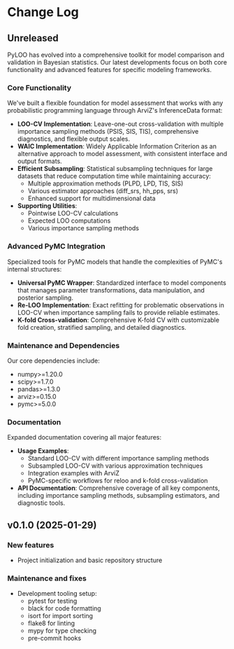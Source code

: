 # Change Log

## Unreleased

PyLOO has evolved into a comprehensive toolkit for model comparison and validation in Bayesian statistics. Our latest developments focus on both core functionality and advanced features for specific modeling frameworks.

### Core Functionality

We've built a flexible foundation for model assessment that works with any probabilistic programming language through ArviZ's InferenceData format:

- **LOO-CV Implementation**: Leave-one-out cross-validation with multiple importance sampling methods (PSIS, SIS, TIS), comprehensive diagnostics, and flexible output scales.
- **WAIC Implementation**: Widely Applicable Information Criterion as an alternative approach to model assessment, with consistent interface and output formats.
- **Efficient Subsampling**: Statistical subsampling techniques for large datasets that reduce computation time while maintaining accuracy:
  - Multiple approximation methods (PLPD, LPD, TIS, SIS)
  - Various estimator approaches (diff_srs, hh_pps, srs)
  - Enhanced support for multidimensional data
- **Supporting Utilities**:
  - Pointwise LOO-CV calculations
  - Expected LOO computations
  - Various importance sampling methods

### Advanced PyMC Integration

Specialized tools for PyMC models that handle the complexities of PyMC's internal structures:

- **Universal PyMC Wrapper**: Standardized interface to model components that manages parameter transformations, data manipulation, and posterior sampling.
- **Re-LOO Implementation**: Exact refitting for problematic observations in LOO-CV when importance sampling fails to provide reliable estimates.
- **K-fold Cross-validation**: Comprehensive K-fold CV with customizable fold creation, stratified sampling, and detailed diagnostics.

### Maintenance and Dependencies

Our core dependencies include:
- numpy>=1.20.0
- scipy>=1.7.0
- pandas>=1.3.0
- arviz>=0.15.0
- pymc>=5.0.0

### Documentation

Expanded documentation covering all major features:

- **Usage Examples**:
  - Standard LOO-CV with different importance sampling methods
  - Subsampled LOO-CV with various approximation techniques
  - Integration examples with ArviZ
  - PyMC-specific workflows for reloo and k-fold cross-validation
- **API Documentation**: Comprehensive coverage of all key components, including importance sampling methods, subsampling estimators, and diagnostic tools.

## v0.1.0 (2025-01-29)

### New features
- Project initialization and basic repository structure

### Maintenance and fixes
- Development tooling setup:
  - pytest for testing
  - black for code formatting
  - isort for import sorting
  - flake8 for linting
  - mypy for type checking
  - pre-commit hooks

[Unreleased]: https://github.com/your-username/pyloo/compare/v0.1.0...HEAD
[0.1.0]: https://github.com/your-username/pyloo/releases/tag/v0.1.0

